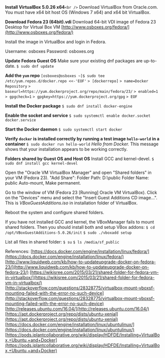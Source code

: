 **Install VirtualBox 5.0.26 x64**`<br />`
Download VirtualBox from Oracle.com.
You must have x64 bit host OS (Windows 7 x64) and x64 bit VirtualBox.


**Download Fedora 23 (64bit).vdi**
Download 64-bit VDI image of Fedora 23 Desktop for Virtual Box VM
[http://www.osboxes.org/fedora/](http://www.osboxes.org/fedora/)

Install the image in VirtualBox and login in Fedora.

Username: osboxes
Password: osboxes.org


**Update Fedora Guest OS**
Make sure your existing dnf packages are up-to-date.
`$ sudo dnf update`


**Add the `yum` repo**
`[osboxes@osboxes ~]$ sudo tee /etc/yum.repos.d/docker.repo <<-'EOF'`
`> [dockerrepo]`
`> name=Docker Repository`
`> baseurl=https://yum.dockerproject.org/repo/main/fedora/23/`
`> enabled=1`
`> gpgcheck=1`
`> gpgkey=https://yum.dockerproject.org/gpg`
`> EOF`


**Install the Docker package**
`$ sudo dnf install docker-engine`


**Enable the socket and service**
`$ sudo systemctl enable docker.socket docker.service`


**Start the Docker daemon**
`$ sudo systemctl start docker`


**Verify `docker` is installed correctly by running a test image `hello-world` in a container**
`$ sudo docker run hello-world`
_Hello from Docker._
This message shows that your installation appears to be working correctly.


**Folders shared by Guest OS and Host OS**
Install GCC and kernel-devel.
`$ sudo dnf install gcc kernel-devel`

Open the "Oracle VM VirtualBox Manager" and open "Shared folders" in your VM (Fedora 23).
"Add Share":
Folder Path: D:\public
Folder Name: public
Auto-mount, Make permanent.

Go to the window of VM (Fedora 23 [Running] Oracle VM VirtualBox). Click on the "Devices" menu and select the
"Insert Guest Additions CD image...". This is _VBoxGuestAdditions.iso_ in installation folder of VirtualBox.

Reboot the system and configure shared folders.

If you have not installed GCC and kernel, the VBoxManager fails to mount shared folders.
Then you should install both and setup VBox addons:
`$ cd /opt/VBoxGuestAdditions-5.0.26/init`
`$ sudo ./vboxadd setup`

List all files in shared folder:
`$ su`
`$ ls /media/sf_public`


References:
[https://docs.docker.com/engine/installation/linux/fedora/](https://docs.docker.com/engine/installation/linux/fedora/)
[http://www.liquidweb.com/kb/how-to-updateupgrade-docker-on-fedora-23/](http://www.liquidweb.com/kb/how-to-updateupgrade-docker-on-fedora-23/)
[https://wikisree.com/2015/03/21/shared-folder-for-fedora-vm-in-virtualbox/](https://wikisree.com/2015/03/21/shared-folder-for-fedora-vm-in-virtualbox/)
[http://stackoverflow.com/questions/28328775/virtualbox-mount-vboxsf-mounting-failed-with-the-error-no-such-device](http://stackoverflow.com/questions/28328775/virtualbox-mount-vboxsf-mounting-failed-with-the-error-no-such-device)
[http://releases.ubuntu.com/16.04/](http://releases.ubuntu.com/16.04/)
[https://apt.dockerproject.org/repo/dists/ubuntu-xenial](https://apt.dockerproject.org/repo/dists/ubuntu-xenial)
[https://docs.docker.com/engine/installation/linux/ubuntulinux/](https://docs.docker.com/engine/installation/linux/ubuntulinux/)
[https://pods.iplantcollaborative.org/wiki/display/HDFDE/Installing+VirtualBox,+Ubuntu,+and+Docker](https://pods.iplantcollaborative.org/wiki/display/HDFDE/Installing+VirtualBox,+Ubuntu,+and+Docker)
